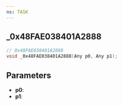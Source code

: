```yaml
---
ns: TASK
---
```

## _0x48FAE038401A2888

```c
// 0x48FAE038401A2888
void _0x48FAE038401A2888(Any p0, Any p1);
```

## Parameters
* **p0**:
* **p1**:
